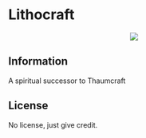 # Lithocraft

<div style="text-align:center"><img src="https://i.imgur.com/136elUA.png"/></div>

## Information

A spiritual successor to Thaumcraft

## License

No license, just give credit.